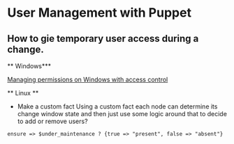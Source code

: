 # User Management with Puppet


## How to gie temporary user access during a change.


** Windows***

[Managing permissions on Windows with access control](http://codebetter.com/robreynolds/2014/11/26/puppetmanaging-permissions-on-windows-with-access-control-lists/)


** Linux **


* Make a custom fact
 Using a custom fact each node can determine its change window state and then just use some logic around that to decide to add or remove users?

``` 
ensure => $under_maintenance ? {true => "present", false => "absent"}

